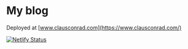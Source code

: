 # My blog

Deployed at [www.clausconrad.com](https://www.clausconrad.com/)

[![Netlify Status](https://api.netlify.com/api/v1/badges/7fa0cae1-5c3a-4f12-beae-1ca61a3da0d1/deploy-status)](https://app.netlify.com/sites/cconrad/deploys)
